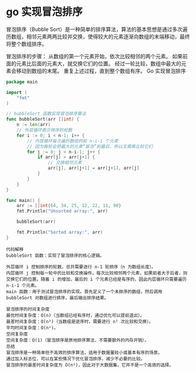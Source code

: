 # go 实现冒泡排序
冒泡排序（Bubble Sort）是一种简单的排序算法，算法的基本思想是通过多次遍历数组，相邻元素两两比较并交换，使得较大的元素逐渐向数组的末端移动，最终将整个数组排序。

冒泡排序的步骤：
从数组的第一个元素开始，依次比较相邻的两个元素。
如果前面的元素比后面的元素大，就交换它们的位置。
经过一轮比较，数组中最大的元素会移动到数组的末尾。
重复上述过程，直到整个数组有序。
Go 实现冒泡排序
```go
package main

import (
    "fmt"
)

// bubbleSort 函数实现冒泡排序算法
func bubbleSort(arr []int) {
    n := len(arr)
    // 外层循环表示排序的轮数
    for i := 0; i < n-1; i++ {
        // 内层循环每次遍历数组的前 n-i-1 个元素
        // 因为每轮会把最大的元素“冒泡”到最后，所以无需再比较它们
        for j := 0; j < n-i-1; j++ {
            if arr[j] > arr[j+1] {
                // 交换相邻元素
                arr[j], arr[j+1] = arr[j+1], arr[j]
            }
        }
    }
}

func main() {
    arr := []int{64, 34, 25, 12, 22, 11, 90}
    fmt.Println("Unsorted array:", arr)

    bubbleSort(arr)

    fmt.Println("Sorted array:", arr)
}
```
```text
代码解释
bubbleSort 函数：实现了冒泡排序的核心逻辑。

外层循环 i 控制排序的轮数，总共需要进行 n-1 轮排序（n 为数组长度）。
内层循环 j 控制每一轮中的比较和交换操作，每次比较相邻两个元素，如果前者大于后者，则交换它们的位置。随着 i 的增加，最后的 i 个元素已经是有序的，因此内层循环只需要遍历 n-i-1 个元素。
main 函数：用于测试冒泡排序的实现。首先定义了一个未排序的数组，然后调用 bubbleSort 对数组进行排序，最后输出排序结果。

冒泡排序的时间复杂度
最优时间复杂度：O(n)（当数组已经有序时，通过优化可以提前退出）。
最差时间复杂度：O(n²)（当数组是逆序时，需要进行 n² 次比较和交换）。
平均时间复杂度：O(n²)。
空间复杂度
空间复杂度：O(1)（冒泡排序是原地排序算法，不需要额外的内存开销）。
总结
冒泡排序是一种简单但不高效的排序算法，适用于数据量较小或基本有序的场景。
通过加入标志位，可以在某些情况下优化冒泡排序，减少不必要的比较。
冒泡排序的最差时间复杂度为 O(n²)，因此对于大数据集，它并不是一个高效的选择。
```